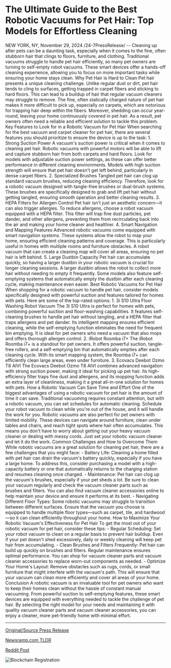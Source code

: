 # The Ultimate Guide to the Best Robotic Vacuums for Pet Hair: Top Models for Effortless Cleaning

NEW YORK, NY, November 29, 2024 /24-7PressRelease/ -- Cleaning up after pets can be a daunting task, especially when it comes to the fine, often stubborn hair that clings to floors, furniture, and clothing. Traditional vacuums struggle to handle pet hair efficiently, so many pet owners are turning to self-empty robot vacuums. These smart devices offer a hands-off cleaning experience, allowing you to focus on more important tasks while ensuring your home stays clean.  Why Pet Hair is Hard to Clean Pet hair presents a unique cleaning challenge. Unlike regular dust or dirt, pet hair tends to cling to surfaces, getting trapped in carpet fibers and sticking to hard floors. This can lead to a buildup of hair that regular vacuum cleaners may struggle to remove. The fine, often statically charged nature of pet hair makes it more difficult to pick up, especially on carpets, which are notorious for trapping hair deep within the fibers. Moreover, shedding can occur year-round, leaving your home continuously covered in pet hair. As a result, pet owners often need a reliable and efficient solution to tackle this problem.  Key Features to Look for in a Robotic Vacuum for Pet Hair When searching for the best vacuum and carpet cleaner for pet hair, there are several features you should prioritize to ensure the device is up to the task:  1. Strong Suction Power A vacuum's suction power is critical when it comes to cleaning pet hair. Robotic vacuums with powerful motors will be able to lift and capture stubborn hair from both carpets and hard floors. Look for models with adjustable suction power settings, as these can offer better performance in different cleaning environments. Models with high suction strength will ensure that pet hair doesn't get left behind, particularly in dense carpet fibers.  2. Specialized Brushes Tangled pet hair can clog up standard vacuum brushes, reducing cleaning efficiency. Therefore, look for a robotic vacuum designed with tangle-free brushes or dual-brush systems. These brushes are specifically designed to grab and lift pet hair without getting tangled, ensuring smooth operation and better cleaning results.  3. HEPA Filters for Allergen Control Pet hair isn't just an aesthetic concern—it can also trigger allergies. To reduce allergens, choose a robot vacuum equipped with a HEPA filter. This filter will trap fine dust particles, pet dander, and other allergens, preventing them from recirculating back into the air and making your home cleaner and healthier.  4. Smart Navigation and Mapping Features Advanced robotic vacuums come equipped with smart navigation systems. These systems allow the robot to map your home, ensuring efficient cleaning patterns and coverage. This is particularly useful in homes with multiple rooms and furniture obstacles. A robot vacuum that can create a cleaning map will cover all areas, ensuring no pet hair is left behind.  5. Large Dustbin Capacity Pet hair can accumulate quickly, so having a larger dustbin in your robotic vacuum is crucial for longer cleaning sessions. A larger dustbin allows the robot to collect more hair without needing to empty it frequently. Some models also feature self-emptying systems that automatically empty the dustbin after each cleaning cycle, making maintenance even easier.  Best Robotic Vacuums for Pet Hair When shopping for a robotic vacuum to handle pet hair, consider models specifically designed with powerful suction and features tailored for homes with pets. Here are some of the top-rated options:  1. 3i S10 Ultra Floor Washing Robot Vacuum The 3i S10 Ultra is perfect for homes with pets, combining powerful suction and floor-washing capabilities. It features self-cleaning brushes to handle pet hair without tangling, and a HEPA filter that traps allergens and pet dander. Its intelligent mapping ensures efficient cleaning, while the self-emptying function eliminates the need for frequent bin emptying. It is ideal for pet owners who need a vacuum that also mops and offers thorough allergen control.  2. iRobot Roomba i7+ The iRobot Roomba i7+ is a standout for pet owners. It offers powerful suction, tangle-free rollers, and a self-emptying bin that automatically empties after each cleaning cycle. With its smart mapping system, the Roomba i7+ can efficiently clean large areas, even under furniture.  3. Ecovacs Deebot Ozmo T8 AIVI The Ecovacs Deebot Ozmo T8 AIVI combines advanced navigation with strong suction power, making it ideal for picking up pet hair. Its high-efficiency filter traps fine dust and allergens, and its mopping function adds an extra layer of cleanliness, making it a great all-in-one solution for homes with pets.  How a Robotic Vacuum Can Save Time and Effort One of the biggest advantages of using a robotic vacuum for pet hair is the amount of time it can save. Traditional vacuuming requires constant attention, but with a robotic vacuum, you can set schedules for automatic cleaning. Schedule your robot vacuum to clean while you're out of the house, and it will handle the work for you.  Robotic vacuums are also perfect for pet owners with limited mobility. These devices can navigate around furniture, clean under tables and chairs, and reach tight spots where hair often accumulates. This means you don't have to worry about getting out your heavy vacuum cleaner or dealing with messy cords. Just set your robotic vacuum cleaner and let it do the work.  Common Challenges and How to Overcome Them While robotic vacuums are a great solution for cleaning pet hair, there are a few challenges that you might face: - Battery Life: Cleaning a home filled with pet hair can drain the vacuum's battery quickly, especially if you have a large home. To address this, consider purchasing a model with a high-capacity battery or one that automatically returns to the charging station and resumes cleaning once charged. - Maintenance: Pet hair can clog up the vacuum's brushes, especially if your pet sheds a lot. Be sure to clean your vacuum regularly and check the vacuum cleaner parts such as brushes and filters. You can also find vacuum cleaner accessories online to help maintain your device and ensure it performs at its best. - Navigating Different Floor Types: Some robotic vacuums may struggle to transition between different surfaces. Ensure that the vacuum you choose is equipped to handle multiple floor types—such as carpet, tile, and hardwood—so it can clean efficiently throughout your home. How to Maximize Your Robotic Vacuum's Effectiveness for Pet Hair To get the most out of your robotic vacuum for pet hair, consider these tips: - Regular Scheduling: Set your robot vacuum to clean on a regular basis to prevent hair buildup. Even if your pet doesn't shed excessively, daily or weekly cleaning will keep pet hair from accumulating. - Clean Brushes and Filters Frequently: Pet hair can build up quickly on brushes and filters. Regular maintenance ensures optimal performance. You can shop for vacuum cleaner parts and vacuum cleaner accessories to replace worn-out components as needed. - Optimize Your Home's Layout: Remove obstacles such as rugs, cords, or small furniture that might interfere with the vacuum's path. This will ensure that your vacuum can clean more efficiently and cover all areas of your home.  Conclusion A robotic vacuum is an invaluable tool for pet owners who want to keep their homes clean without the hassle of constant manual vacuuming. From powerful suction to self-emptying features, these smart devices are equipped with everything needed to tackle the challenge of pet hair. By selecting the right model for your needs and maintaining it with quality vacuum cleaner parts and vacuum cleaner accessories, you can enjoy a cleaner, more pet-friendly home with minimal effort. 

---

[Original/Source Press Release](https://www.24-7pressrelease.com/press-release/516669/the-ultimate-guide-to-the-best-robotic-vacuums-for-pet-hair-top-models-for-effortless-cleaning)
                    

[Newsramp.com TLDR](https://newsramp.com/curated-news/self-empty-robot-vacuums-the-ultimate-solution-for-pet-hair-cleanup/128209387d42965527f59f2cf3c5a5b3) 

 



[Reddit Post](https://www.reddit.com/r/newsramp/comments/1h2h3gz/selfempty_robot_vacuums_the_ultimate_solution_for/) 



![Blockchain Registration](https://cdn.newsramp.app/24-7PressRelease/qrcode/2411/29/deep4gYH.webp)